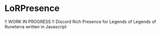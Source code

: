 # LoRPresence
!! WORK IN PROGRESS !!
Discord Rich Presence for Legends of Legends of Runeterra written in Javascript

